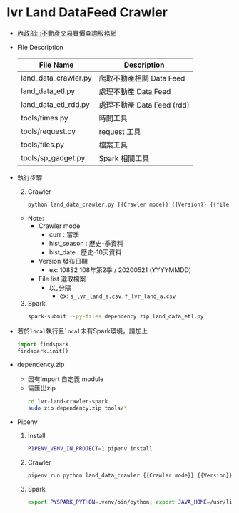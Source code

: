 # lvr Land DataFeed Crawler

* [內政部:::不動產交易實價查詢服務網](https://plvr.land.moi.gov.tw/DownloadOpenData)

* File Description
  
  |File Name|Description|
  |---------|-----------|
  |land_data_crawler.py|爬取不動產相關 Data Feed|
  |land_data_etl.py|處理不動產 Data Feed|
  |land_data_etl_rdd.py|處理不動產 Data Feed (rdd)|
  |tools/times.py|時間工具|
  |tools/request.py|request 工具|
  |tools/files.py|檔案工具|
  |tools/sp_gadget.py|Spark 相關工具|

* 執行步驟
  
  2. Crawler
      ```bash
      python land_data_crawler.py {{Crawler mode}} {{Version}} {{file list}}
      ```
    * Note:
      * Crawler mode
        * curr : 當季
        * hist_season : 歷史-季資料
        * hist_date : 歷史-10天資料
      * Version 發布日期
        * ex: 108S2 108年第2季 / 20200521 (YYYYMMDD)
      * File list 選取檔案
        * 以`,`分隔
          * ex: `a_lvr_land_a.csv,f_lvr_land_a.csv`

  3. Spark
      ```bash
      spark-submit --py-files dependency.zip land_data_etl.py
      ```

* 若於`local`執行且`local`未有Spark環境，請加上
  ```python
  import findspark
  findspark.init()
  ```
* dependency.zip
  * 因有import 自定義 module
  * 需匯出zip
    ```bash
    cd lvr-land-crawler-spark
    sudo zip dependency.zip tools/*
    ```
* Pipenv
  1. Install
      ```bash
      PIPENV_VENV_IN_PROJECT=1 pipenv install
      ```
  2. Crawler
      ```bash
      pipenv run python land_data_crawler {{Crawler mode}} {{Version}} {{file list}}
      ```
  3. Spark
        ```bash
        export PYSPARK_PYTHON=.venv/bin/python; export JAVA_HOME=/usr/lib/jvm/java-8-openjdk-amd64; spark-submit --py-files dependency.zip land_data_etl.py
        ```